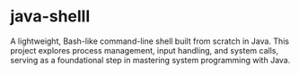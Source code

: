 # java-shelll
A lightweight, Bash-like command-line shell built from scratch in Java. This project explores process management, input handling, and system calls, serving as a foundational step in mastering system programming with Java.
